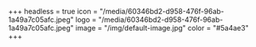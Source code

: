 +++
headless = true
icon = "/media/60346bd2-d958-476f-96ab-1a49a7c05afc.jpeg"
logo = "/media/60346bd2-d958-476f-96ab-1a49a7c05afc.jpeg"
image = "/img/default-image.jpg"
color = "#5a4ae3"
+++
